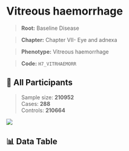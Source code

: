 # Vitreous haemorrhage

> **Root:** Baseline Disease  

> **Chapter:** Chapter VII- Eye and adnexa  

> **Phenotype:** Vitreous haemorrhage  

> **Code:** `H7_VITRHAEMORR`

## 🧪 All Participants  
> Sample size: **210952**  
> Cases: **288**  
> Controls: **210664**
<img src="/Sensitive/Figures/ALL/Incidence/H7_VITRHAEMORR.png"/>

## 📊 Data Table
<CsvTableMRF src="/Sensitive/Data/ALL/Incidence/COX_H7_VITRHAEMORR.csv"/>

